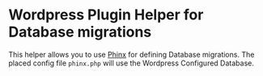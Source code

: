 # Wordpress Plugin Helper for Database migrations

This helper allows you to use [Phinx](https://phinx.org/) for defining Database migrations. The placed config file `phinx.php` will use the Wordpress Configured Database.

